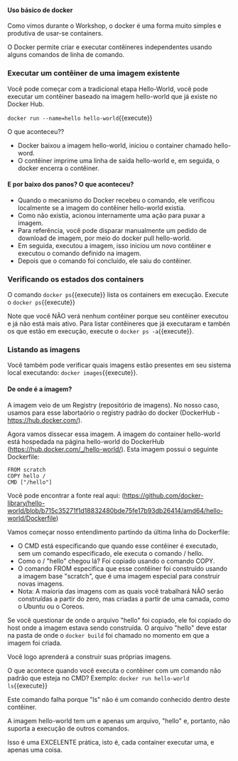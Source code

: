 #### Uso básico de docker


Como vimos durante o Workshop, o docker é uma forma muito simples e produtiva de usar-se containers.

O Docker permite criar e executar contêineres independentes usando alguns comandos de linha de comando.

### Executar um contêiner de uma imagem existente

Você pode começar com a tradicional etapa Hello-World, você pode executar um contêiner baseado na imagem hello-world que já existe no Docker Hub.


`docker run --name=hello hello-world`{{execute}}

O que aconteceu??


  * Docker baixou a imagem hello-world, iniciou o container chamado hello-word.
  * O contêiner imprime uma linha de saída hello-world e, em seguida, o docker encerra o contêiner.



#### E por baixo dos panos? O que aconteceu?

  * Quando o mecanismo do Docker recebeu o comando, ele verificou localmente se a imagem do contêiner hello-world existia.
  * Como não existia, acionou internamente uma ação para puxar a imagem.
  * Para referência, você pode disparar manualmente um pedido de download de imagem, por meio do docker pull hello-world.
  * Em seguida, executou a imagem, isso iniciou um novo contêiner e executou o comando definido na imagem.
  * Depois que o comando foi concluído, ele saiu do contêiner.


### Verificando os estados dos containers

O comando `docker ps`{{execute}} lista os containers em execução. Execute o  `docker ps`{{execute}}

Note que você NÃO verá nenhum contêiner porque seu contêiner executou e já não está mais ativo. Para listar contêineres que já executaram e tambén os que estão em execução, execute o  `docker ps -a`{{execute}}.


### Listando as imagens

Você também pode verificar quais imagens estão presentes em seu sistema local executando:  `docker images`{{execute}}.


#### De onde é a imagem?

A imagem veio de um Registry (repositório de imagens). No nosso caso, usamos para esse labortaório o registry padrão do docker (DockerHub - https://hub.docker.com/).  

Agora vamos dissecar essa imagem. A imagem do container hello-world está hospedada na página hello-world do DockerHub (https://hub.docker.com/_/hello-world/). Esta imagem possui o seguinte Dockerfile:

    FROM scratch
    COPY hello /
    CMD ["/hello"]


Você pode encontrar a fonte real aqui: (https://github.com/docker-library/hello-world/blob/b715c35271f1d18832480bde75fe17b93db26414/amd64/hello-world/Dockerfile)


Vamos começar nosso entendimento partindo da última linha do Dockerfile:
  * O CMD está especificando que quando esse contêiner é executado, sem um comando especificado, ele executa o comando / hello.
  * Como o / "hello" chegou lá? Foi copiado usando o comando COPY.
  * O comando FROM especifica que esse contêiner foi construído usando a imagem base "scratch", que é uma imagem especial para construir novas imagens.
  * Nota: A maioria das imagens com as quais você trabalhará NÃO serão construídas a partir do zero, mas criadas a partir de uma camada, como o Ubuntu ou o Coreos.


Se você questionar de onde o arquivo "hello" foi copiado, ele foi copiado do host onde a imagem estava sendo construída. O arquivo "hello" deve estar na pasta de onde o `docker build` foi chamado no momento em que a imagem foi criada.

Você logo aprenderá a construir suas próprias imagens.


O que acontece quando você executa o contêiner com um comando não padrão que esteja no CMD? Exemplo: `docker run hello-world ls`{{execute}}


Este comando falha porque "ls" não é um comando conhecido dentro deste contêiner.

A imagem hello-world tem um e apenas um arquivo, "hello" e, portanto, não suporta a execução de outros comandos.

Isso é uma EXCELENTE prática, isto é, cada container executar uma, e apenas uma coisa.
